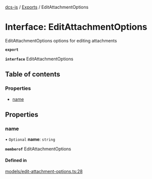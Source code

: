 [dcs-js](../README.md) / [Exports](../modules.md) / EditAttachmentOptions

# Interface: EditAttachmentOptions

EditAttachmentOptions options for editing attachments

**`export`**

**`interface`** EditAttachmentOptions

## Table of contents

### Properties

- [name](EditAttachmentOptions.md#name)

## Properties

### <a id="name" name="name"></a> name

• `Optional` **name**: `string`

**`memberof`** EditAttachmentOptions

#### Defined in

[models/edit-attachment-options.ts:28](https://github.com/unfoldingWord/dcs-js/blob/42a7ab5/models/edit-attachment-options.ts#L28)
